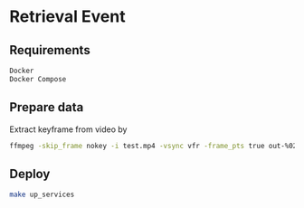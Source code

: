 # Retrieval Event

## Requirements

```bash
Docker 
Docker Compose 
```

## Prepare data
Extract keyframe from video by

```bash
ffmpeg -skip_frame nokey -i test.mp4 -vsync vfr -frame_pts true out-%02d.jpeg
```

## Deploy

```bash
make up_services 
```
